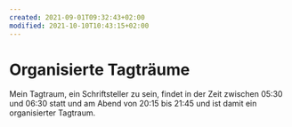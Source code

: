 ```yaml
---
created: 2021-09-01T09:32:43+02:00
modified: 2021-10-10T10:43:15+02:00
---
```


# Organisierte Tagträume

Mein Tagtraum, ein Schriftsteller zu sein, findet in der Zeit zwischen 05:30 und 06:30 statt und am Abend von 20:15 bis 21:45 und ist damit ein organisierter Tagtraum.
